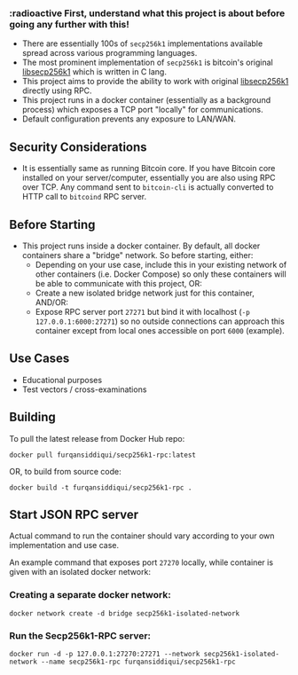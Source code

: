 ### :radioactive First, understand what this project is about before going any further with this!

* There are essentially 100s of `secp256k1` implementations available spread across various programming languages.
* The most prominent implementation of `secp256k1` is bitcoin's
  original [libsecp256k1](https://github.com/bitcoin-core/secp256k1/) which is written in C lang.
* This project aims to provide the ability to work with
  original [libsecp256k1](https://github.com/bitcoin-core/secp256k1/) directly using RPC.
* This project runs in a docker container (essentially as a background process) which exposes a TCP port "locally" for
  communications.
* Default configuration prevents any exposure to LAN/WAN.

## Security Considerations

* It is essentially same as running Bitcoin core. If you have Bitcoin core installed on your server/computer,
  essentially you are also using RPC over TCP. Any command sent to `bitcoin-cli` is actually converted to HTTP call
  to `bitcoind` RPC server.

## Before Starting

* This project runs inside a docker container. By default, all docker containers share a "bridge" network. So before
  starting, either:
    * Depending on your use case, include this in your existing network of other containers (i.e. Docker Compose) so
      only these containers will be able to communicate with this project, OR:
    * Create a new isolated bridge network just for this container, AND/OR:
    * Expose RPC server port `27271` but bind it with localhost (`-p 127.0.0.1:6000:27271`) so no outside connections
      can approach this container except from local ones accessible on port `6000` (example).

## Use Cases

* Educational purposes
* Test vectors / cross-examinations

## Building

To pull the latest release from Docker Hub repo:

`docker pull furqansiddiqui/secp256k1-rpc:latest`

OR, to build from source code:

`docker build -t furqansiddiqui/secp256k1-rpc .`

## Start JSON RPC server

Actual command to run the container should vary according to your own implementation and use case.

An example command that exposes port `27270` locally, while container is given with an isolated docker network:

### Creating a separate docker network:
`docker network create -d bridge secp256k1-isolated-network`

### Run the Secp256k1-RPC server:
`docker run -d -p 127.0.0.1:27270:27271 --network secp256k1-isolated-network --name secp256k1-rpc furqansiddiqui/secp256k1-rpc`



